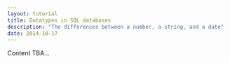 ```yaml
---
layout: tutorial
title: Datatypes in SQL databases
description: "The differences between a number, a string, and a date"
date: 2014-10-17
---
```



Content TBA...
